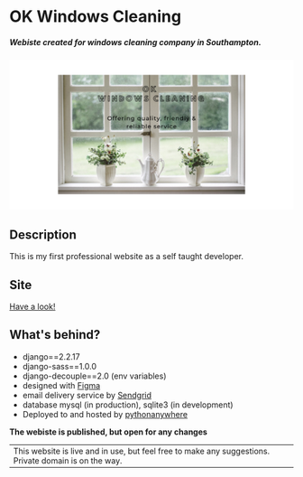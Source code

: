 # OK Windows Cleaning

##### Webiste created for windows cleaning company in Southampton.
![OK Windows Cleaning in Suothampton.](https://github.com/BartoszLewosz/windows-cleaning/blob/main/static/assets/OK_%20Windows_cleaning_og.png)

## Description
This is my first professional website as a self taught developer.

## Site
[Have a look! ](https://www.dev-bar.tech/)

## What's behind?
- django==2.2.17
- django-sass==1.0.0
- django-decouple==2.0 (env variables)
- designed with [Figma](https://www.figma.com/)
- email delivery service by [Sendgrid](https://sendgrid.com/)
- database mysql (in production), sqlite3 (in development)
- Deployed to and hosted by [pythonanywhere](https://codelevee.pythonanywhere.com/)

**The webiste is published, but open for any changes**
<table>
<tr>
<td>
  This website is live and in use, but feel free to make any suggestions. Private domain is on the way. 
</td>
</tr>
</table>
